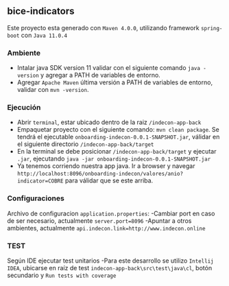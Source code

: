 ## bice-indicators

Este proyecto esta generado con `Maven 4.0.0`, utilizando framework `spring-boot` con `Java 11.0.4`


### Ambiente
		
- Intalar java SDK version 11 validar con el siguiente comando `java -version` y agregar a PATH de variables de entorno.
- Agregar `Apache Maven` última versión a PATH de variables de entorno, validar con `mvn -version`.

### Ejecución
		
- Abrir `terminal`, estar ubicado dentro de la raiz `/indecon-app-back`	
- Empaquetar proyecto con el siguiente comando: `mvn clean package`. Se tendrá el ejecutable `onboarding-indecon-0.0.1-SNAPSHOT.jar`, válidar en el siguiente directorio `/indecon-app-back/target`	
- En la terminal se debe posicionar `/indecon-app-back/target` y ejecutar `.jar`, ejecutando `java -jar onboarding-indecon-0.0.1-SNAPSHOT.jar`
- Ya tenemos corriendo nuestra app java. Ir a browser y navegar `http://localhost:8096/onboarding-indecon/valores/anio?indicator=COBRE` para válidar que se este arriba.


### Configuraciones

Archivo de configuracion `application.properties`:
-Cambiar port en caso de ser necesario, actualmente `server.port=8096`
-Apuntar a otros ambientes, actualmente `api.indecon.link=http://www.indecon.online`

### TEST

Según IDE ejecutar test unitarios
-Para este desarrollo se utilizo `Intellij IDEA`, ubicarse en raíz de test `indecon-app-back\src\test\java\cl`, botón secundario y `Run tests with coverage`